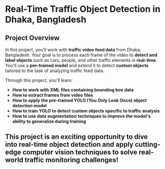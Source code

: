 # Real-Time Traffic Object Detection in Dhaka, Bangladesh  

## Project Overview  
In this project, you'll work with **traffic video feed data** from Dhaka, Bangladesh. Your goal is to process each frame of the video to **detect and label objects** such as cars, people, and other traffic elements in **real-time**. You'll use a **pre-trained model** and extend it to detect **custom objects** tailored to the task of analyzing traffic feed data.  

Through this project, you'll learn:  

- **How to work with XML files containing bounding box data**  
- **How to extract frames from video files**  
- **How to apply the pre-trained YOLO (You Only Look Once) object detection model**  
- **How to train YOLO to detect custom objects specific to traffic analysis**  
- **How to use data augmentation techniques to improve the model's ability to generalize during training**  

This project is an exciting opportunity to dive into **real-time object detection** and apply cutting-edge computer vision techniques to solve real-world traffic monitoring challenges!  
---
